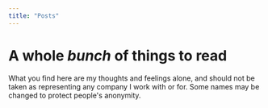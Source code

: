```yaml
---
title: "Posts"
---
```


# A whole _bunch_ of things to read

What you find here are my thoughts and feelings alone, and should not be taken as representing any company I work with or for. Some names may be changed to protect people's anonymity.